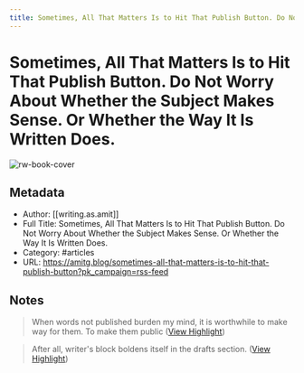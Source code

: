 ```yaml
---
title: Sometimes, All That Matters Is to Hit That Publish Button. Do Not Worry About Whether the Subject Makes Sense. Or Whether the Way It Is Written Does.
---
```

# Sometimes, All That Matters Is to Hit That Publish Button. Do Not Worry About Whether the Subject Makes Sense. Or Whether the Way It Is Written Does.

![rw-book-cover](https://cdn.writeas.net/img/w-sq-light.png)

## Metadata
- Author: [[writing.as.amit]]
- Full Title: Sometimes, All That Matters Is to Hit That Publish Button. Do Not Worry About Whether the Subject Makes Sense. Or Whether the Way It Is Written Does.
- Category: #articles
- URL: https://amitg.blog/sometimes-all-that-matters-is-to-hit-that-publish-button?pk_campaign=rss-feed

## Notes
> When words not published burden my mind, it is worthwhile to make way for them. To make them public ([View Highlight](https://read.readwise.io/read/01gx2gfctncn9qv1dmaymfyjs9))

> After all, writer's block boldens itself in the drafts section. ([View Highlight](https://read.readwise.io/read/01gx2gfgv9gcszcenz1x5jn3ce))


